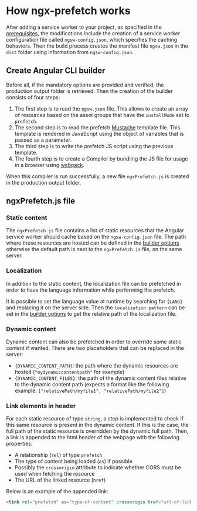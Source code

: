 # How ngx-prefetch works

After adding a service worker to your project, as specified in the [prerequisites](../README.md#prerequisites), the modifications include 
the creation of a service worker configuration file called `ngsw-config.json`, which specifies the caching behaviors. 
Then the build process creates the manifest file `ngsw.json` in the `dist` folder using information from `ngsw-config.json`.

## Create Angular CLI builder

Before all, if the mandatory options are provided and verified, the production output folder is retrieved.
Then the creation of the builder consists of four steps:

1. The first step is to read the `ngsw.json` file. This allows to create an array of resources based on the asset groups that have the `installMode` set to `prefetch`.
2. The second step is to read the prefetch [Mustache](https://mustache.github.io/) template file. This template is rendered in JavaScript using the object of variables that is passed as a parameter.
3. The third step is to write the prefetch JS script using the previous template.
4. The fourth step is to create a Compiler by bundling the JS file for usage in a browser using [webpack](https://webpack.js.org/).

When this compiler is run successfully, a new file `ngxPrefetch.js` is created in the production output folder.

## ngxPrefetch.js file

### Static content

The `ngxPrefetch.js` file contains a list of static resources that the Angular service worker should cache based on the `ngsw-config.json` file.
The path where these resources are hosted can be defined in the [builder options](../README.md#builder-options) otherwise the default path is next to the `ngxPrefetch.js` file, on the same server.

### Localization

In addition to the static content, the localization file can be prefetched in order to have the language information while performing the prefetch.

It is possible to set the language value at runtime by searching for `{LANG}` and replacing it on the server side. 
Then the `localization pattern` can be set in the [builder options](../README.md#builder-options) to get the relative path of the localization file.

### Dynamic content

Dynamic content can also be prefetched in order to override some static content if wanted.
There are two placeholders that can be replaced in the server:
- `{DYNAMIC_CONTENT_PATH}`: the path where the dynamic resources are hosted (`"mydynamiccontentpath"` for example)
- `{DYNAMIC_CONTENT_FILES}`: the path of the dynamic content files relative to the dynamic content path (expects a format like the following example: `["relativePath/myfile1", "relativePath/myfile2"]`)

### Link elements in header

For each static resource of type `string`, a step is implemented to check if this same resource is present in the dynamic content.
If this is the case, the full path of the static resource is overridden by the dynamic full path.
Then, a link is appended to the html header of the webpage with the following properties:
* A relationship (`rel`) of type `prefetch`
* The type of content being loaded (`as`) if possible
* Possibly the `crossorigin` attribute to indicate whether CORS must be used when fetching the resource
* The URL of the linked resource (`href`)

Below is an example of the appended link: 

```html
<link rel="prefetch" as="type-of-content" crossorigin href="url-of-linked-resource">
```
